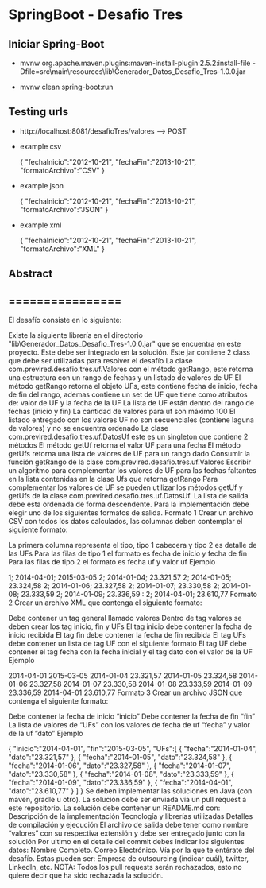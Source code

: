 SpringBoot - Desafio Tres
=================

## Iniciar Spring-Boot ##

* mvnw org.apache.maven.plugins:maven-install-plugin:2.5.2:install-file -Dfile=src\main\resources\lib\Generador_Datos_Desafio_Tres-1.0.0.jar

* mvnw clean spring-boot:run

## Testing urls ##
* http://localhost:8081/desafioTres/valores   --> POST
* example csv
	
	{
		"fechaInicio":"2012-10-21",
		"fechaFin":"2013-10-21",
		"formatoArchivo":"CSV"
	}
	
* example json

	{
		"fechaInicio":"2012-10-21",
		"fechaFin":"2013-10-21",
		"formatoArchivo":"JSON"
	}

* example xml

	{
		"fechaInicio":"2012-10-21",
		"fechaFin":"2013-10-21",
		"formatoArchivo":"XML"
	}

## Abstract ##
## ================ ##

El desafío consiste en lo siguiente:

Existe la siguiente librería en el directorio "lib\Generador_Datos_Desafio_Tres-1.0.0.jar" que se encuentra en este proyecto. Este debe ser integrado en la solución.
Este jar contiene 2 class que debe ser utilizadas para resolver el desafío
La clase com.previred.desafio.tres.uf.Valores con el método getRango, este retorna una estructura con un rango de fechas y un listado de valores de UF
El método getRango retorna el objeto UFs, este contiene fecha de inicio, fecha de fin del rango, ademas contiene un set de UF que tiene como atributos de: valor de UF y la fecha de la UF
La lista de UF están dentro del rango de fechas (inicio y fin)
La cantidad de valores para uf son máximo 100
El listado entregado con los valores UF no son secuenciales (contiene laguna de valores) y no se encuentra ordenado
La clase com.previred.desafio.tres.uf.DatosUf este es un singleton que contiene 2 métodos
El método getUf retorna el valor UF para una fecha
El método getUfs retorna una lista de valores de UF para un rango dado
Consumir la función getRango de la clase com.previred.desafio.tres.uf.Valores
Escribir un algoritmo para complementar los valores de UF para las fechas faltantes en la lista contenidas en la clase Ufs que retorna getRango
Para complementar los valores de UF se pueden utilizar los métodos getUf y getUfs de la clase com.previred.desafio.tres.uf.DatosUf.
La lista de salida debe esta ordenada de forma descendente.
Para la implementación debe elegir uno de los siguientes formatos de salida.
Formato 1
Crear un archivo CSV con todos los datos calculados, las columnas deben contemplar el siguiente formato:

La primera columna representa el tipo, tipo 1 cabecera y tipo 2 es detalle de las UFs
Para las filas de tipo 1 el formato es fecha de inicio y fecha de fin
Para las filas de tipo 2 el formato es fecha uf y valor uf
Ejemplo

1; 2014-04-01; 2015-03-05
2; 2014-01-04; 23.321,57
2; 2014-01-05; 23.324,58
2; 2014-01-06; 23.327,58
2; 2014-01-07; 23.330,58
2; 2014-01-08; 23.333,59
2; 2014-01-09; 23.336,59
    :
2; 2014-04-01; 23.610,77
Formato 2
Crear un archivo XML que contenga el siguiente formato:

Debe contener un tag general llamado valores
Dentro de tag valores se deben crear los tag inicio, fin y UFs
El tag inicio debe contener la fecha de inicio recibida
El tag fin debe contener la fecha de fin recibida
El tag UFs debe contener un lista de tag UF con el siguiente formato
El tag UF debe contener el tag fecha con la fecha inicial y el tag dato con el valor de la UF
Ejemplo

<?xml version="1.0" encoding="UTF-8"?>
<valores>
  <inicio>2014-04-01</inicio>
  <fin>2015-03-05</fin>
  <UFs>
    <UF>
      <fecha>2014-01-04</fecha>
      <dato>23.321,57</dato>
    </UF>
    <UF>
      <fecha>2014-01-05</fecha>
      <dato>23.324,58</dato>
    </UF>
    <UF>
      <fecha>2014-01-06</fecha>
      <dato>23.327,58</dato>
    </UF>
    <UF>
      <fecha>2014-01-07</fecha>
      <dato>23.330,58</dato>
    </UF>
    <UF>
      <fecha>2014-01-08</fecha>
      <dato>23.333,59</dato>
    </UF>
    <UF>
      <fecha>2014-01-09</fecha>
      <dato>23.336,59</dato>
    </UF>
    <UF>
      <fecha>2014-04-01</fecha>
      <dato>23.610,77</dato>
    </UF>
  </UFs>
</valores>
Formato 3
Crear un archivo JSON que contenga el siguiente formato:

Debe contener la fecha de inicio “inicio”
Debe contener la fecha de fin “fin”
La lista de valores de “UFs” con los valores de fecha de uf “fecha” y valor de la uf “dato”
Ejemplo

{
  "inicio":"2014-04-01",
  "fin":"2015-03-05",
  "UFs":[
    {
      "fecha":"2014-01-04",
      "dato":"23.321,57"
    },
    {
      "fecha":"2014-01-05",
      "dato":"23.324,58"
    },
    {
      "fecha":"2014-01-06",
      "dato":"23.327,58"
    },
    {
      "fecha":"2014-01-07",
      "dato":"23.330,58"
    },
    {
      "fecha":"2014-01-08",
      "dato":"23.333,59"
    },
    {
      "fecha":"2014-01-09",
      "dato":"23.336,59"
    },
    {
      "fecha":"2014-04-01",
      "dato":"23.610,77"
    }
  ]
}
Se deben implementar las soluciones en Java (con maven, gradle u otro).
La solución debe ser enviada vía un pull request a este repositorio.
La solución debe contener un README.md con:
Descripción de la implementación
Tecnología y librerías utilizadas
Detalles de compilación y ejecución
El archivo de salida debe tener como nombre “valores” con su respectiva extensión y debe ser entregado junto con la solución
Por ultimo en el detalle del commit debes indicar los siguientes datos:
Nombre Completo.
Correo Electrónico.
Vía por la que te entérate del desafío. Estas pueden ser: Empresa de outsourcing (indicar cuál), twitter, LinkedIn, etc.
NOTA: Todos los pull requests serán rechazados, esto no quiere decir que ha sido rechazada la solución.